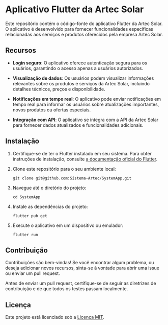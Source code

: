# Aplicativo Flutter da Artec Solar

Este repositório contém o código-fonte do aplicativo Flutter da Artec Solar. O aplicativo é desenvolvido para fornecer funcionalidades específicas relacionadas aos serviços e produtos oferecidos pela empresa Artec Solar.

## Recursos

- **Login seguro**: O aplicativo oferece autenticação segura para os usuários, garantindo o acesso apenas a usuários autorizados.
  
- **Visualização de dados**: Os usuários podem visualizar informações relevantes sobre os produtos e serviços da Artec Solar, incluindo detalhes técnicos, preços e disponibilidade.

- **Notificações em tempo real**: O aplicativo pode enviar notificações em tempo real para informar os usuários sobre atualizações importantes, novos produtos ou ofertas especiais.

- **Integração com API**: O aplicativo se integra com a API da Artec Solar para fornecer dados atualizados e funcionalidades adicionais.

## Instalação

1. Certifique-se de ter o Flutter instalado em seu sistema. Para obter instruções de instalação, consulte [a documentação oficial do Flutter](https://flutter.dev/docs/get-started/install).

2. Clone este repositório para o seu ambiente local:

   ```
   git clone git@github.com:Sistema-Artec/SystemApp.git
   ```

3. Navegue até o diretório do projeto:

   ```
   cd SystemApp
   ```

4. Instale as dependências do projeto:

   ```
   flutter pub get
   ```

5. Execute o aplicativo em um dispositivo ou emulador:

   ```
   flutter run
   ```

## Contribuição

Contribuições são bem-vindas! Se você encontrar algum problema, ou deseja adicionar novos recursos, sinta-se à vontade para abrir uma issue ou enviar um pull request.

Antes de enviar um pull request, certifique-se de seguir as diretrizes de contribuição e de que todos os testes passam localmente.

## Licença

Este projeto está licenciado sob a [Licença MIT](LICENSE).
```
